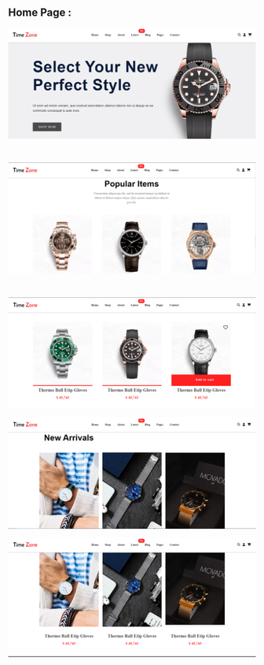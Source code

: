 
<br>
 <h2>Home Page : </h2>


![Alt text](/assets/img/1.png)

<br>

![Alt text](/assets/img/2.png)


<br>

![Alt text](/assets/img/3.png)
<br>


![Alt text](/assets/img/4.png)
<br>


![Alt text](/assets/img/5.png)
<br>




<hr>
